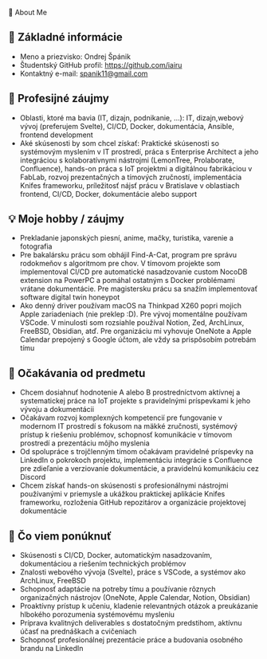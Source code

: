 🙋 About Me
## 🔖 Základné informácie
- Meno a priezvisko: Ondrej Špánik
- Študentský GitHub profil: https://github.com/iairu
- Kontaktný e-mail: spanik11@gmail.com
## 🎯 Profesijné záujmy
- Oblasti, ktoré ma bavia (IT, dizajn, podnikanie, …): IT, dizajn,webový vývoj (preferujem Svelte), CI/CD, Docker, dokumentácia, Ansible, frontend development
- Aké skúsenosti by som chcel získať: Praktické skúsenosti so systémovým myslením v IT prostredí, práca s Enterprise Architect a jeho integráciou s kolaboratívnymi nástrojmi (LemonTree, Prolaborate, Confluence), hands-on práca s IoT projektmi a digitálnou fabrikáciou v FabLab, rozvoj prezentačných a tímových zručností, implementácia Knifes frameworku, príležitosť nájsť prácu v Bratislave v oblastiach frontend, CI/CD, Docker, dokumentácie alebo support
## 💡 Moje hobby / záujmy
- Prekladanie japonských piesní, anime, mačky, turistika, varenie a fotografia
- Pre bakalársku prácu som obhájil Find-A-Cat, program pre správu rodokmeňov s algoritmom pre chov. V tímovom projekte som implementoval CI/CD pre automatické nasadzovanie custom NocoDB extension na PowerPC a pomáhal ostatným s Docker problémami vrátane dokumentácie. Pre magistersku prácu sa snažím implementovať software digital twin honeypot
- Ako denný driver používam macOS na Thinkpad X260 popri mojich Apple zariadeniach (nie preklep :D). Pre vývoj momentálne používam VSCode. V minulosti som rozsiahle používal Notion, Zed, ArchLinux, FreeBSD, Obsidian, atď. Pre organizáciu mi vyhovuje OneNote a Apple Calendar prepojený s Google účtom, ale vždy sa prispôsobím potrebám tímu
## 🚀 Očakávania od predmetu
- Chcem dosiahnuť hodnotenie A alebo B prostredníctvom aktívnej a systematickej práce na IoT projekte s pravidelnými príspevkami k jeho vývoju a dokumentácii
- Očakávam rozvoj komplexných kompetencií pre fungovanie v modernom IT prostredí s fokusom na mäkké zručnosti, systémový prístup k riešeniu problémov, schopnosť komunikácie v tímovom prostredí a prezentáciu môjho myslenia
- Od spolupráce s trojčlenným tímom očakávam pravidelné príspevky na LinkedIn o pokrokoch projektu, implementáciu integrácie s Confluence pre zdieľanie a verziovanie dokumentácie, a pravidelnú komunikáciu cez Discord
- Chcem získať hands-on skúsenosti s profesionálnymi nástrojmi používanými v priemysle a ukážkou praktickej aplikácie Knifes frameworku, rozloženia GitHub repozitárov a organizácie projektovej dokumentácie
## 🚀 Čo viem ponúknuť
- Skúsenosti s CI/CD, Docker, automatickým nasadzovaním, dokumentáciou a riešením technických problémov
- Znalosti webového vývoja (Svelte), práce s VSCode, a systémov ako ArchLinux, FreeBSD
- Schopnosť adaptácie na potreby tímu a používanie rôznych organizačných nástrojov (OneNote, Apple Calendar, Notion, Obsidian)
- Proaktívny prístup k učeniu, kladenie relevantných otázok a preukázanie hlbokého porozumenia systémovému mysleniu
- Príprava kvalitných deliverables s dostatočným predstihom, aktívnu účasť na prednáškach a cvičeniach
- Schopnosť profesionálnej prezentácie práce a budovania osobného brandu na LinkedIn
